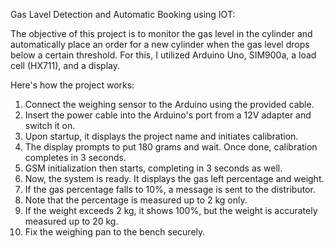 Gas Lavel Detection and Automatic Booking using IOT:

The objective of this project is to monitor the gas level in the cylinder and automatically place an order for a new cylinder when the gas level drops below a certain threshold. For this, I utilized Arduino Uno, SIM900a, a load cell (HX711), and a display.

Here's how the project works:

1. Connect the weighing sensor to the Arduino using the provided cable.
2. Insert the power cable into the Arduino's port from a 12V adapter and switch it on.
3. Upon startup, it displays the project name and initiates calibration.
4. The display prompts to put 180 grams and wait. Once done, calibration completes in 3 seconds.
5. GSM initialization then starts, completing in 3 seconds as well.
6. Now, the system is ready. It displays the gas left percentage and weight.
7. If the gas percentage falls to 10%, a message is sent to the distributor.
8. Note that the percentage is measured up to 2 kg only.
9. If the weight exceeds 2 kg, it shows 100%, but the weight is accurately measured up to 20 kg.
10. Fix the weighing pan to the bench securely.


